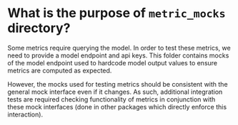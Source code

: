 # What is the purpose of `metric_mocks` directory?

Some metrics require querying the model. In order to test these metrics, we need to provide a model endpoint and api keys. This folder contains mocks of the model endpoint used to hardcode model output values to ensure metrics are computed as expected.

However, the mocks used for testing metrics should be consistent with the general mock interface even if it changes. As such, additional integration tests are required checking functionality of metrics in conjunction with these mock interfaces (done in other packages which directly enforce this interaction).
